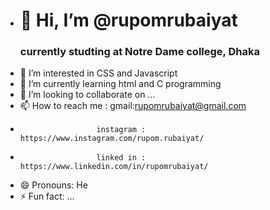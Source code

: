 - <h1>👋 Hi, I’m @rupomrubaiyat</h1> 
  <h3>currently studting at Notre Dame college, Dhaka </h3>
- 👀 I’m interested in CSS and Javascript
- 🌱 I’m currently learning html and C programming
- 💞️ I’m looking to collaborate on ...
- 📫 How to reach me : gmail:rupomrubaiyat@gmail.com
-                      instagram : https://www.instagram.com/rupom.rubaiyat/
-                      linked in : https://www.linkedin.com/in/rupomrubaiyat/ 
- 😄 Pronouns: He
- ⚡ Fun fact: ...

<!---
rupomrubaiyat/rupomrubaiyat is a ✨ special ✨ repository because its `README.md` (this file) appears on your GitHub profile.
You can click the Preview link to take a look at your changes.
--->
